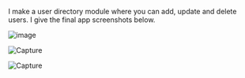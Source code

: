 I make a user directory module where you can add, update and delete users. I give the final app screenshots below.

![image](https://user-images.githubusercontent.com/86945412/135522983-47d4f98c-e232-4e19-ba98-1ef0619360e4.png)



![Capture](https://user-images.githubusercontent.com/86945412/135523596-da28ac29-8af5-4bd8-94b1-2cdc95841aa1.PNG)



![Capture](https://user-images.githubusercontent.com/86945412/135523880-8765fc3e-5073-4574-a548-a3bcda4e1032.PNG)
